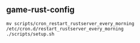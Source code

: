 game-rust-config
---

```
mv scripts/cron_restart_rustserver_every_morning /etc/cron.d/restart_rustserver_every_morning
./scripts/setup.sh
```